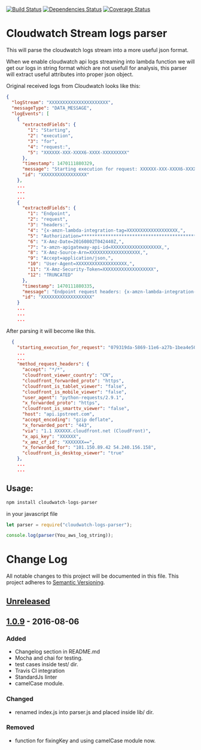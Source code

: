 [![Build Status](https://travis-ci.org/forkgeeks/cloudwatch-logs-parser.svg?branch=master)](https://travis-ci.org/forkgeeks/cloudwatch-logs-parser)
[![Dependencies Status](https://david-dm.org/mabdullah353/cloudwatch-logs-parser.svg)](https://travis-ci.org/forkgeeks/cloudwatch-logs-parser)
[![Coverage Status](https://coveralls.io/repos/github/forkgeeks/cloudwatch-logs-parser/badge.svg?branch=master)](https://coveralls.io/github/forkgeeks/cloudwatch-logs-parser?branch=master)

# Cloudwatch Stream logs parser
This will parse the cloudwatch logs stream into a more useful json format.

When we enable cloudwatch api logs streaming into lambda function we will get our logs in string format which are not usefull for analysis, this parser will extract useful attributes into proper json object.


Original received logs from Cloudwatch looks like this:


```json
{
  "logStream": "XXXXXXXXXXXXXXXXXXXXXX",
  "messageType": "DATA_MESSAGE",
  "logEvents": [
    {
      "extractedFields": {
        "1": "Starting",
        "2": "execution",
        "3": "for",
        "4": "request:",
        "5": "XXXXXX-XXX-XXXX6-XXXX-XXXXXXXXX"
      },
      "timestamp": 1470111880329,
      "message": "Starting execution for request: XXXXXX-XXX-XXXX6-XXXX-XXXXXXXXX",
      "id": "XXXXXXXXXXXXXXXXX"
    },
    ...
    ...
    ...
    {
      "extractedFields": {
        "1": "Endpoint",
        "2": "request",
        "3": "headers:",
        "4": "{x-amzn-lambda-integration-tag=XXXXXXXXXXXXXXXXXXX,",
        "5": "Authorization=************************************************************************************************************************************************************************************************************************************************************************************************************************98d71c,",
        "6": "X-Amz-Date=20160802T042440Z,",
        "7": "x-amzn-apigateway-api-id=XXXXXXXXXXXXXXXXXXX,",
        "8": "X-Amz-Source-Arn=XXXXXXXXXXXXXXXXXXX,",
        "9": "Accept=application/json,",
        "10": "User-Agent=XXXXXXXXXXXXXXXXXXX,",
        "11": "X-Amz-Security-Token=XXXXXXXXXXXXXXXXXXX",
        "12": "TRUNCATED"
      },
      "timestamp": 1470111880335,
      "message": "Endpoint request headers: {x-amzn-lambda-integration-tag=XXXXXXXXXXXXXXXXXXX, Authorization=XXXXXXXXXXXXXXXXXXX, X-Amz-Date=20160802T042440Z, x-amzn-apigateway-api-id=XXXXXXXXXXXXXXXXXXX, X-Amz-Source-Arn=XXXXXXXXXXXXXXXXXXX, Accept=application/json, User-Agent=AmazonAPIGateway_xxxx, X-Amz-Security-Token=XXXXXXXXXXXXXXXXXXX}",
      "id": "XXXXXXXXXXXXXXXXXXX"
    }
    ...
    ...
    ...
```  

After parsing it will become like this.

```json
  {
    "starting_execution_for_request": "079319da-5869-11e6-a27b-1bea4e50c6ac",
    ...
    ...
    "method_request_headers": {
      "accept": "*/*",
      "cloudfront_viewer_country": "CN",
      "cloudfront_forwarded_proto": "https",
      "cloudfront_is_tablet_viewer": "false",
      "cloudfront_is_mobile_viewer": "false",
      "user_agent": "python-requests/2.9.1",
      "x_forwarded_proto": "https",
      "cloudfront_is_smarttv_viewer": "false",
      "host": "api.ipstreet.com",
      "accept_encoding": "gzip deflate",
      "x_forwarded_port": "443",
      "via": "1.1 XXXXXX.cloudfront.net (CloudFront)",
      "x_api_key": "XXXXXX",
      "x_amz_cf_id": "XXXXXXX==",
      "x_forwarded_for": "101.150.89.42 54.240.156.158",
      "cloudfront_is_desktop_viewer": "true"
    },
    ...
    ...
```    


## Usage:

```javascript
npm install cloudwatch-logs-parser
```

in your javascript file
```javascript
let parser = require("cloudwatch-logs-parser");

console.log(parser(You_aws_log_string));
```

# Change Log
All notable changes to this project will be documented in this file.
This project adheres to [Semantic Versioning](http://semver.org/).

## [Unreleased]

## [1.0.9] - 2016-08-06

### Added
- Changelog section in README.md
- Mocha and chai for testing.
- test cases inside test/ dir.
- Travis CI integration
- StandardJs linter
- camelCase module.

### Changed
- renamed index.js into parser.js and placed inside lib/ dir.

### Removed
- function for fixingKey and using camelCase module now.

[Unreleased]: https://github.com/forkgeeks/cloudwatch-logs-parser/compare/v1.0.9...HEAD
[1.0.9]: https://github.com/olivierlacan/keep-a-changelog/compare/v1.0.0...v1.0.9
